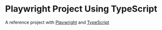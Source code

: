 # Playwright Project Using TypeScript

A reference project with [Playwright](https://playwright.dev/) and [TypeScript](https://www.typescriptlang.org/)
